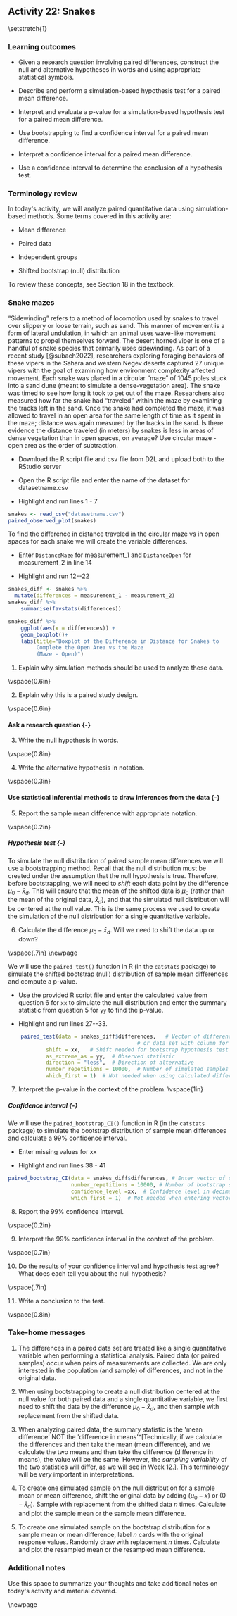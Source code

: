 ## Activity 22: Snakes

\setstretch{1}

### Learning outcomes

* Given a research question involving paired differences, construct the null and alternative hypotheses
  in words and using appropriate statistical symbols.
  
* Describe and perform a simulation-based hypothesis test for a paired mean difference.

* Interpret and evaluate a p-value for a simulation-based hypothesis test for a paired mean difference.

* Use bootstrapping to find a confidence interval for a paired mean difference.

* Interpret a confidence interval for a paired mean difference.

* Use a confidence interval to determine the conclusion of a hypothesis test.

### Terminology review

In today's activity, we will analyze paired quantitative data using simulation-based methods. Some terms covered in this activity are:

* Mean difference

* Paired data

* Independent groups

* Shifted bootstrap (null) distribution

To review these concepts, see Section 18 in the textbook.

### Snake mazes

 “Sidewinding” refers to a method of locomotion used by snakes to travel over slippery or loose terrain, such as sand. This manner of movement is a form of lateral undulation, in which an animal uses wave-like movement patterns to propel themselves forward. The desert horned viper is one of a handful of snake species that primarily uses sidewinding. As part of a recent study [@subach2022], researchers exploring foraging behaviors of these vipers in the Sahara and western Negev deserts captured 27 unique vipers with the goal of examining how environment complexity affected movement. Each snake was placed in a circular “maze” of 1045 poles stuck into a sand dune (meant to simulate a dense-vegetation area). The snake was timed to see how long it took to get out of the maze. Researchers also measured how far the snake had “traveled” within the maze by examining the tracks left in the sand. Once the snake had completed the maze, it was allowed to travel in an open area for the same length of time as it spent in the maze; distance was again measured by the tracks in the sand. Is there evidence the distance traveled (in meters) by snakes is less in areas of dense vegetation than in open spaces, on average? Use circular maze - open area as the order of subtraction.
 
* Download the R script file and csv file from D2L and upload both to the RStudio server

* Open the R script file and enter the name of the dataset for datasetname.csv

* Highlight and run lines 1 - 7


``` r
snakes <- read_csv("datasetname.csv")
paired_observed_plot(snakes)
```

To find the difference in distance traveled in the circular maze vs in open spaces for each snake we will create the variable differences. 

* Enter `DistanceMaze` for measurement_1 and `DistanceOpen` for measurement_2 in line 14

* Highlight and run 12--22


``` r
snakes_diff <- snakes %>% 
  mutate(differences = measurement_1 - measurement_2)
snakes_diff %>% 
    summarise(favstats(differences))

snakes_diff %>% 
    ggplot(aes(x = differences)) +
    geom_boxplot()+
    labs(title="Boxplot of the Difference in Distance for Snakes to 
         Complete the Open Area vs the Maze 
         (Maze - Open)")
```

1. Explain why simulation methods should be used to analyze these data.

\vspace{0.6in}

2. Explain why this is a paired study design.

\vspace{0.6in}

#### Ask a research question {-}

3. Write the null hypothesis in words.

\vspace{0.8in}

4. Write the alternative hypothesis in notation.

\vspace{0.3in}

#### Use statistical inferential methods to draw inferences from the data {-}

5. Report the sample mean difference with appropriate notation.

\vspace{0.2in}

##### Hypothesis test {-}
To simulate the null distribution of paired sample mean differences we will use a bootstrapping method.  Recall that the null distribution must be created under the assumption that the null hypothesis is true.  Therefore, before bootstrapping, we will need to *shift* each data point by the difference $\mu_0 - \bar{x}_d$.  This will ensure that the mean of the shifted data is $\mu_0$ (rather than the mean of the original data, $\bar{x}_d$), and that the simulated null distribution will be centered at the null value.  This is the same process we used to create the simulation of the null distribution for a single quantitative variable.


6. Calculate the difference $\mu_0 - \bar{x}_d$.  Will we need to shift the data up or down?

\vspace{.7in}
\newpage

We will use the `paired_test()` function in R (in the `catstats` package) to simulate the shifted bootstrap (null) distribution of sample mean differences and compute a p-value. 

* Use the provided R script file and enter the calculated value from question 6 for `xx` to simulate the null distribution and enter the summary statistic from question 5 for `yy` to find the p-value.  

* Highlight and run lines 27--33.


``` r
    paired_test(data = snakes_diff$differences,   # Vector of differences 
                                         # or data set with column for each group
            shift = xx,   # Shift needed for bootstrap hypothesis test
            as_extreme_as = yy,  # Observed statistic
            direction = "less",  # Direction of alternative
            number_repetitions = 10000,  # Number of simulated samples for null distribution
            which_first = 1)  # Not needed when using calculated differences
```
    
7. Interpret the p-value in the context of the problem.
\vspace{1in}

##### Confidence interval {-}
We will use the `paired_bootstrap_CI()` function in R (in the `catstats` package) to simulate the bootstrap distribution of sample mean differences and calculate a 99\% confidence interval. 

* Enter missing values for xx

* Highlight and run lines 38 - 41


``` r
paired_bootstrap_CI(data = snakes_diff$differences, # Enter vector of differences
                    number_repetitions = 10000, # Number of bootstrap samples for CI
                    confidence_level =xx,  # Confidence level in decimal form
                    which_first = 1)  # Not needed when entering vector of differences
```

8. Report the 99\% confidence interval.

\vspace{0.2in}

9. Interpret the 99\% confidence interval in the context of the problem.

\vspace{0.7in}

10. Do the results of your confidence interval and hypothesis test agree?  What does each tell you about the null hypothesis?

\vspace{.7in}

11. Write a conclusion to the test.

\vspace{0.8in}


### Take-home messages

1.	The differences in a paired data set are treated like a single quantitative variable when performing a statistical analysis.  Paired data (or paired samples) occur when pairs of measurements are collected. We are only interested in the population (and sample) of differences, and not in the original data. 

2.  When using bootstrapping to create a null distribution centered at the null value for both paired data and a single quantitative variable, we first need to shift the data by the difference $\mu_0 - \bar{x}_d$, and then sample with replacement from the shifted data. 

3. When analyzing paired data, the summary statistic is the 'mean difference' NOT the 'difference in means'^[Technically, if we calculate the differences and then take the mean (mean difference), and we calculate the two means and then take the difference (difference in means), the value will be the same. However, the *sampling variability* of the two statistics will differ, as we will see in Week 12.].  This terminology will be *very* important in interpretations.

4. To create one simulated sample on the null distribution for a sample mean or mean difference, shift the original data by adding $(\mu_0 - \bar{x})$ or $(0 - \bar{x}_d)$. Sample with replacement from the shifted data $n$ times. Calculate and plot the sample mean or the sample mean difference.

5. To create one simulated sample on the bootstrap distribution for a sample mean or mean difference, label $n$ cards with the original response values.  Randomly draw with replacement $n$ times.  Calculate and plot the resampled mean or the resampled mean difference.

### Additional notes

Use this space to summarize your thoughts and take additional notes on today's activity and material covered.

\newpage
